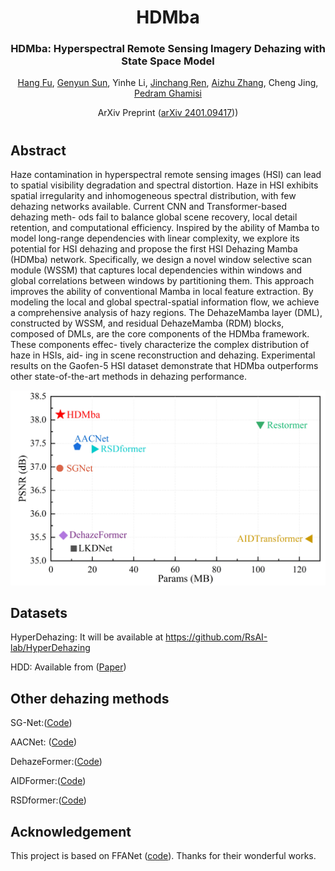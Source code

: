 <div align="center">
<h1>HDMba</h1>
<h3>HDMba: Hyperspectral Remote Sensing Imagery Dehazing with State Space Model</h3>

[Hang Fu](https://hang-fu.github.io/), [Genyun Sun](https://ocean.upc.edu.cn/2019/1107/c15434a224792/page.htm), Yinhe Li, [Jinchang Ren](https://scholar.google.com.hk/citations?user=Vsx9P-gAAAAJ&hl=zh-CN), [Aizhu Zhang](https://ocean.upc.edu.cn/2019/1108/c15434a224913/page.htm), Cheng Jing, [Pedram Ghamisi](https://www.ai4rs.com/)


ArXiv Preprint ([arXiv 2401.09417](https://arxiv.org/abs/2401.09417)))


</div>


#



## Abstract
Haze contamination in hyperspectral remote sensing images (HSI) can lead to spatial visibility degradation and spectral distortion. Haze in HSI exhibits spatial irregularity and inhomogeneous spectral distribution, with few dehazing networks available. Current CNN and Transformer-based dehazing meth- ods fail to balance global scene recovery, local detail retention, and computational efficiency. Inspired by the ability of Mamba to model long-range dependencies with linear complexity, we explore its potential for HSI dehazing and propose the first HSI Dehazing Mamba (HDMba) network. Specifically, we design a novel window selective scan module (WSSM) that captures local dependencies within windows and global correlations between windows by partitioning them. This approach improves the ability of conventional Mamba in local feature extraction. By modeling the local and global spectral-spatial information flow, we achieve a comprehensive analysis of hazy regions. The DehazeMamba layer (DML), constructed by WSSM, and residual DehazeMamba (RDM) blocks, composed of DMLs, are the core components of the HDMba framework. These components effec- tively characterize the complex distribution of haze in HSIs, aid- ing in scene reconstruction and dehazing. Experimental results on the Gaofen-5 HSI dataset demonstrate that HDMba outperforms other state-of-the-art methods in dehazing performance.


<div align="center">
<img src="performance.PNG" />
</div>


## Datasets

HyperDehazing: It will be available at https://github.com/RsAI-lab/HyperDehazing

HDD: Available from ([Paper](https://ieeexplore.ieee.org/document/9511329))


## Other dehazing methods

SG-Net:([Code](https://github.com/SZU-AdvTech-2022/158-A-Spectral-Grouping-based-Deep-Learning-Model-for-Haze-Removal-of-Hyperspectral-Images))

AACNet: ([Code](http://www.jiasen.tech/papers/))

DehazeFormer:([Code](https://github.com/IDKiro/DehazeFormer))

AIDFormer:([Code](https://github.com/AshutoshKulkarni4998/AIDTransformer))

RSDformer:([Code](https://github.com/MingTian99/RSDformer))


## Acknowledgement
This project is based on FFANet ([code](https://github.com/zhilin007/FFA-Net)). Thanks for their wonderful works.

